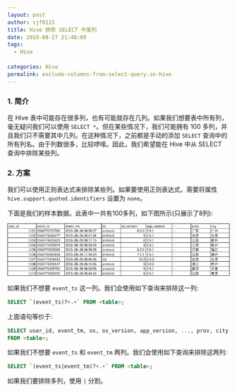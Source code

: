 ```yaml
---
layout: post
author: sjf0115
title: Hive 排除 SELECT 中某列
date: 2019-08-27 21:48:09
tags:
  - Hive

categories: Hive
permalink: exclude-columns-from-select-query-in-hive
---
```


### 1. 简介

在 Hive 表中可能存在很多列，也有可能就存在几列。如果我们想要表中所有列，毫无疑问我们可以使用 `SELECT *`。但在某些情况下，我们可能拥有 100 多列，并且我们只不需要其中几列。在这种情况下，之前都是手动的添加 `SELECT` 查询中的所有列名。由于列数很多，比较啰嗦。因此，我们希望能在 Hive 中从 SELECT 查询中排除某些列。

### 2. 方案

我们可以使用正则表达式来排除某些列。如果要使用正则表达式，需要将属性 `hive.support.quoted.identifiers` 设置为 `none`。

下面是我们的样本数据。此表中一共有100多列，如下图所示(只展示了8列):

![](img-exclude-columns-from-select-query-in-hive.png)

如果我们不想要 `event_ts` 这一列。我们会使用如下查询来排除这一列:
```sql
SELECT `(event_ts)?+.+` FROM <table>;
```
上面语句等价于:
```sql
SELECT user_id, event_tm, os, os_version, app_version, ..., prov, city
FROM <table>;
```
如果我们不想要 `event_ts` 和 `event_tm` 两列。我们会使用如下查询来排除这两列:
```sql
SELECT `(event_ts|event_tm)?+.+` FROM <table>;
```
如果我们要排除多列，使用 `|` 分割。
